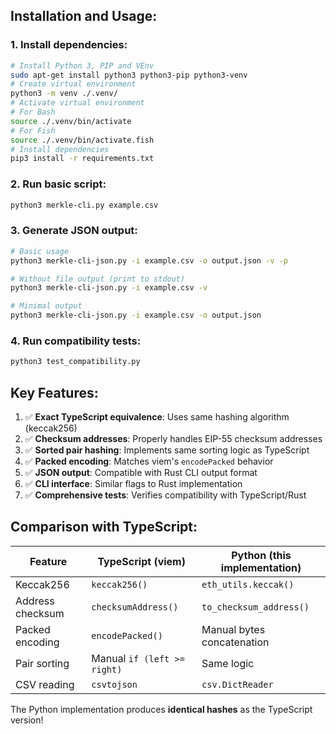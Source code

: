 ## Installation and Usage:

### 1. Install dependencies:
```bash
# Install Python 3, PIP and VEnv
sudo apt-get install python3 python3-pip python3-venv
# Create virtual environment
python3 -m venv ./.venv/
# Activate virtual environment
# For Bash
source ./.venv/bin/activate
# For Fish
source ./.venv/bin/activate.fish
# Install dependencies
pip3 install -r requirements.txt
```

### 2. Run basic script:
```bash
python3 merkle-cli.py example.csv
```

### 3. Generate JSON output:
```bash
# Basic usage
python3 merkle-cli-json.py -i example.csv -o output.json -v -p

# Without file output (print to stdout)
python3 merkle-cli-json.py -i example.csv -v

# Minimal output
python3 merkle-cli-json.py -i example.csv -o output.json
```

### 4. Run compatibility tests:
```bash
python3 test_compatibility.py
```

## Key Features:

1. ✅ **Exact TypeScript equivalence**: Uses same hashing algorithm (keccak256)
2. ✅ **Checksum addresses**: Properly handles EIP-55 checksum addresses
3. ✅ **Sorted pair hashing**: Implements same sorting logic as TypeScript
4. ✅ **Packed encoding**: Matches viem's `encodePacked` behavior
5. ✅ **JSON output**: Compatible with Rust CLI output format
6. ✅ **CLI interface**: Similar flags to Rust implementation
7. ✅ **Comprehensive tests**: Verifies compatibility with TypeScript/Rust

## Comparison with TypeScript:

| Feature | TypeScript (viem) | Python (this implementation) |
|---------|------------------|------------------------------|
| Keccak256 | `keccak256()` | `eth_utils.keccak()` |
| Address checksum | `checksumAddress()` | `to_checksum_address()` |
| Packed encoding | `encodePacked()` | Manual bytes concatenation |
| Pair sorting | Manual `if (left >= right)` | Same logic |
| CSV reading | `csvtojson` | `csv.DictReader` |

The Python implementation produces **identical hashes** as the TypeScript version!
